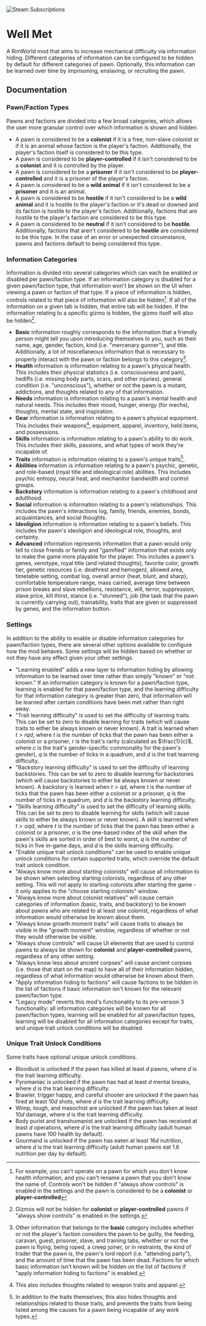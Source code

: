 ![Steam Subscriptions](https://img.shields.io/steam/subscriptions/2553173153?style=for-the-badge)

# Well Met

A RimWorld mod that aims to increase mechanical difficulty via information hiding. Different categories of information can be configured to be hidden by default for different categories of pawn. Optionally, this information can be learned over time by imprisoning, enslaving, or recruiting the pawn.

## Documentation

### Pawn/Faction Types

Pawns and factions are divided into a few broad categories, which allows the user more granular control over which information is shown and hidden.

- A pawn is considered to be a **colonist** if it is a free, non-slave colonist or if it is an animal whose faction is the player's faction. Additionally, the player's faction itself is considered to be this type.
- A pawn is considered to be **player-controlled** if it isn't considered to be a **colonist** and it is controlled by the player.
- A pawn is considered to be a **prisoner** if it isn't considered to be **player-controlled** and it is a prisoner of the player's faction.
- A pawn is considered to be a **wild animal** if it isn't considered to be a **prisoner** and it is an animal.
- A pawn is considered to be **hostile** if it isn't considered to be a **wild animal** and it is hostile to the player's faction or it's dead or downed and its faction is hostile to the player's faction. Additionally, factions that are hostile to the player's faction are considered to be this type.
- A pawn is considered to be **neutral** if it isn't considered to be **hostile**. Additionally, factions that aren't considered to be **hostile** are considered to be this type. In the case of an error or unexpected circumstance, pawns and factions default to being considered this type.

### Information Categories

Information is divided into several categories which can each be enabled or disabled per pawn/faction type. If an information category is disabled for a given pawn/faction type, that information won't be shown on the UI when viewing a pawn or faction of that type. If a piece of information is hidden, controls related to that piece of information will also be hidden[^1]. If all of the information on a given tab is hidden, that entire tab will be hidden. If the information relating to a specific gizmo is hidden, the gizmo itself will also be hidden[^2].

- **Basic** information roughly corresponds to the information that a friendly person might tell you upon introducing themselves to you, such as their name, age, gender, faction, kind (i.e. "mercenary gunner"), and title. Additionally, a lot of miscellaneous information that is necessary to properly interact with the pawn or faction belongs to this category[^3].
- **Health** information is information relating to a pawn's physical health. This includes their physical statistics (i.e. consciousness and pain), hediffs (i.e. missing body parts, scars, and other injuries), general condition (i.e. "unconscious"), whether or not the pawn is a mutant, addictions, and thoughts related to any of that information.
- **Needs** information is information relating to a pawn's mental health and natural needs. This includes their mood, hunger, energy (for mechs), thoughts, mental state, and inspiration.
- **Gear** information is information relating to a pawn's physical equipment. This includes their weapons[^4], equipment, apparel, inventory, held items, and possessions.
- **Skills** information is information relating to a pawn's ability to do work. This includes their skills, passions, and what types of work they're incapable of.
- **Traits** information is information relating to a pawn's unique traits[^5].
- **Abilities** information is information relating to a pawn's psychic, genetic, and role-based (royal title and ideological role) abilities. This includes psychic entropy, neural heat, and mechanitor bandwidth and control groups.
- **Backstory** information is information relating to a pawn's childhood and adulthood.
- **Social** information is information relating to a pawn's relationships. This includes the pawn's interactions log, family, friends, enemies, bonds, acquaintances, and social thoughts.
- **Ideoligion** information is information relating to a pawn's beliefs. This includes the pawn's ideoligion and ideological role, thoughts, and certainty.
- **Advanced** information represents information that a pawn would only tell to close friends or family and "gamified" information that exists only to make the game more playable for the player. This includes a pawn's genes, xenotype, royal title (and related thoughts), favorite color, growth tier, genetic resources (i.e. deathrest and hemogen), allowed area, timetable setting, combat log, overall armor (heat, blunt, and sharp), comfortable temperature range, mass carried, average time between prison breaks and slave rebellions, resistance, will, terror, suppression, slave price, kill thirst, stance (i.e. "stunned"), job (the task that the pawn is currently carrying out), trainability, traits that are given or suppressed by genes, and the information button.

[^1]: For example, you can't operate on a pawn for which you don't know health information, and you can't rename a pawn that you don't know the name of. Controls won't be hidden if "always show controls" is enabled in the settings and the pawn is considered to be a **colonist** or **player-controlled**
[^2]: Gizmos will not be hidden for **colonist** or **player-controlled** pawns if "always show controls" is enabled in the settings.
[^3]: Other information that belongs to the **basic** category includes whether or not the player's faction considers the pawn to be guilty, the feeding, caravan, guest, prisoner, slave, and training tabs, whether or not the pawn is flying, being roped, a creep joiner, or in restraints, the kind of trader that the pawn is, the pawn's lord report (i.e. "attending party"), and the amount of time that the pawn has been dead. Factions for which basic information isn't known will be hidden on the list of factions if "apply information hiding to factions" is enabled.
[^4]: This also includes thoughts related to weapon traits and apparel.
[^5]: In addition to the traits themselves, this also hides thoughts and relationships related to those traits, and prevents the traits from being listed among the causes for a pawn being incapable of any work types.

### Settings

In addition to the ability to enable or disable information categories for pawn/faction types, there are several other options available to configure how the mod behaves. Some settings will be hidden based on whether or not they have any effect given your other settings.

- "Learning enabled" adds a new layer to information hiding by allowing information to be learned over time rather than simply "known" or "not known." If an information category is known for a pawn/faction type, learning is enabled for that pawn/faction type, and the learning difficulty for that information category is greater than zero, that information will be learned after certain conditions have been met rather than right away.
- "Trait learning difficulty" is used to set the difficulty of learning traits. This can be set to zero to disable learning for traits (which will cause traits to either be always known or never known). A trait is learned when $t>rqd$, where $t$ is the number of ticks that the pawn has been either a colonist or a prisoner, $r$ is the trait's rarity (calculated as $\frac{1}{c}$, where $c$ is the trait's gender-specific commonality for the pawn's gender), $q$ is the number of ticks in a quadrum, and $d$ is the trait learning difficulty.
- "Backstory learning difficulty" is used to set the difficulty of learning backstories. This can be set to zero to disable learning for backstories (which will cause backstories to either be always known or never known). A backstory is learned when $t>qd$, where $t$ is the number of ticks that the pawn has been either a colonist or a prisoner, $q$ is the number of ticks in a quadrum, and $d$ is the backstory learning difficulty.
- "Skills learning difficulty" is used to set the difficulty of learning skills. This can be set to zero to disable learning for skills (which will cause skills to either be always known or never known). A skill is learned when $t>oqd$, where $t$ is the number of ticks that the pawn has been either a colonist or a prisoner, $o$ is the one-based index of the skill when the pawn's skills are sorted in order of best to worst, $q$ is the number of ticks in five in-game days, and $d$ is the skills learning difficulty.
- "Enable unique trait unlock conditions" can be used to enable unique unlock conditions for certain supported traits, which override the default trait unlock condition.
- "Always know more about starting colonists" will cause all information to be shown when selecting starting colonists, regardless of any other setting. This will not apply to starting colonists after starting the game - it only applies to the "choose starting colonists" window.
- "Always know more about colonist relatives" will cause certain categories of information (basic, traits, and backstory) to be known about pawns who are related to at least one colonist, regardless of what information would otherwise be known about them.
- "Always know growth moment traits" will cause traits to always be visible in the "growth moment" window, regardless of whether or not they would otherwise be visible.
- "Always show controls" will cause UI elements that are used to control pawns to always be shown for **colonist** and **player-controlled** pawns, regardless of any other setting.
- "Always know less about ancient corpses" will cause ancient corpses (i.e. those that start on the map) to have all of their information hidden, regardless of what information would otherwise be known about them.
- "Apply information hiding to factions" will cause factions to be hidden in the list of factions if basic information isn't known for the relevant pawn/faction type.
- "Legacy mode" reverts this mod's functionality to its pre-version 3 functionality: all information categories will be known for all pawn/faction types, learning will be enabled for all pawn/faction types, learning will be disabled for all information categories except for traits, and unique trait unlock conditions will be disabled.

### Unique Trait Unlock Conditions

Some traits have optional unique unlock conditions.

- Bloodlust is unlocked if the pawn has killed at least $d$ pawns, where $d$ is the trait learning difficulty.
- Pyromaniac is unlocked if the pawn has had at least $d$ mental breaks, where $d$ is the trait learning difficulty.
- Brawler, trigger happy, and careful shooter are unlocked if the pawn has fired at least $10d$ shots, where $d$ is the trait learning difficulty.
- Wimp, tough, and masochist are unlocked if the pawn has taken at least $10d$ damage, where $d$ is the trait learning difficulty.
- Body purist and transhumanist are unlocked if the pawn has received at least $d$ operations, where $d$ is the trait learning difficulty (adult human pawns have $100$ health by default).
- Gourmand is unlocked if the pawn has eaten at least $16d$ nutrition, where $d$ is the trait learning difficulty (adult human pawns eat $1.6$ nutrition per day by default).

